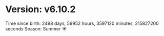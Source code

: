 # Version: v6.10.2
Time since birth: 2498 days, 59952 hours, 3597120 minutes, 215827200 seconds
Season: Summer ☀️
